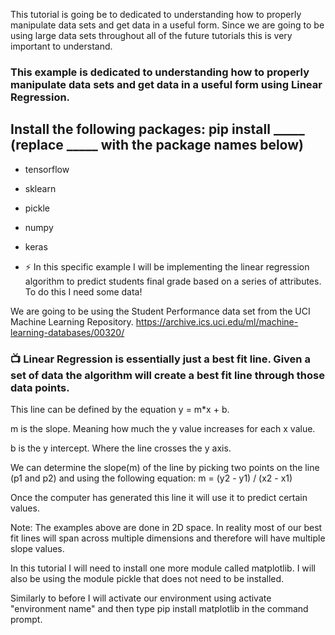 
This tutorial is going be to dedicated to understanding how to properly manipulate data sets and get data in a useful form. Since we are going to be using large data sets throughout all of the future tutorials this is very important to understand.
### This example is dedicated to understanding how to properly manipulate data sets and get data in a useful form using Linear Regression.

## Install the following packages: pip install _____    (replace _____ with the package names below)
- tensorflow
- sklearn
- pickle
- numpy
- keras

- ⚡ In this specific example I will be implementing the linear regression algorithm to predict students final grade based on a series of attributes. To do this I need some data!

We are going to be using the Student Performance data set from the UCI Machine Learning Repository.
https://archive.ics.uci.edu/ml/machine-learning-databases/00320/


### 📺 Linear Regression is essentially just a best fit line. Given a set of data the algorithm will create a best fit line through those data points.

This line can be defined by the equation y = m*x + b.

m is the slope. Meaning how much the y value increases for each x value.

b is the y intercept. Where the line crosses the y axis.

We can determine the slope(m) of the line by picking two points on the line (p1 and p2) and using the following equation: m = (y2 - y1) / (x2 - x1)

Once the computer has generated this line it will use it to predict certain values.

Note: The examples above are done in 2D space. In reality most of our best fit lines will span across multiple dimensions and therefore will have multiple slope values.

In this tutorial I will need to install one more module called matplotlib. I will also be using the module pickle that does not need to be installed.

Similarly to before I will activate our environment using activate "environment name" and then type pip install matplotlib in the command prompt.


